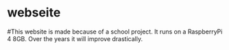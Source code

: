 # webseite

#This website is made because of a school project. It runs on a RaspberryPi 4 8GB. Over the years it will improve drastically.
